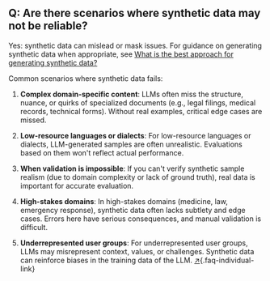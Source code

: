 ## Q: Are there scenarios where synthetic data may not be reliable?

Yes: synthetic data can mislead or mask issues. For guidance on generating synthetic data when appropriate, see [What is the best approach for generating synthetic data?](#q-what-is-the-best-approach-for-generating-synthetic-data)

Common scenarios where synthetic data fails:

1. **Complex domain-specific content**: LLMs often miss the structure, nuance, or quirks of specialized documents (e.g., legal filings, medical records, technical forms). Without real examples, critical edge cases are missed.

2. **Low-resource languages or dialects**: For low-resource languages or dialects, LLM-generated samples are often unrealistic. Evaluations based on them won't reflect actual performance.

3. **When validation is impossible**: If you can't verify synthetic sample realism (due to domain complexity or lack of ground truth), real data is important for accurate evaluation.

4. **High-stakes domains**: In high-stakes domains (medicine, law, emergency response), synthetic data often lacks subtlety and edge cases. Errors here have serious consequences, and manual validation is difficult.

5. **Underrepresented user groups**: For underrepresented user groups, LLMs may misrepresent context, values, or challenges. Synthetic data can reinforce biases in the training data of the LLM. [↗](/blog/posts/evals-faq/are-there-scenarios-where-synthetic-data-may-not-be-reliable.html){.faq-individual-link}